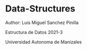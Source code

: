 # Data-Structures

Author: Luis Miguel Sanchez Pinilla

Estructura de Datos 2021-3

Universidad Autonoma de Manizales
